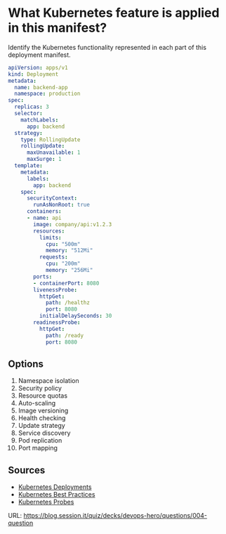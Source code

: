 # What Kubernetes feature is applied in this manifest?

Identify the Kubernetes functionality represented in each part of this deployment manifest.

```yaml
apiVersion: apps/v1
kind: Deployment
metadata:
  name: backend-app
  namespace: production
spec:
  replicas: 3
  selector:
    matchLabels:
      app: backend
  strategy:
    type: RollingUpdate
    rollingUpdate:
      maxUnavailable: 1
      maxSurge: 1
  template:
    metadata:
      labels:
        app: backend
    spec:
      securityContext:
        runAsNonRoot: true
      containers:
      - name: api
        image: company/api:v1.2.3
        resources:
          limits:
            cpu: "500m"
            memory: "512Mi"
          requests:
            cpu: "200m"
            memory: "256Mi"
        ports:
        - containerPort: 8080
        livenessProbe:
          httpGet:
            path: /healthz
            port: 8080
          initialDelaySeconds: 30
        readinessProbe:
          httpGet:
            path: /ready
            port: 8080
```

## Options
1. Namespace isolation
2. Security policy
3. Resource quotas
4. Auto-scaling
5. Image versioning
6. Health checking
7. Update strategy
8. Service discovery
9. Pod replication
10. Port mapping

## Sources
- [Kubernetes Deployments](https://kubernetes.io/docs/concepts/workloads/controllers/deployment/)
- [Kubernetes Best Practices](https://kubernetes.io/docs/concepts/configuration/overview/)
- [Kubernetes Probes](https://kubernetes.io/docs/tasks/configure-pod-container/configure-liveness-readiness-startup-probes/)

URL: https://blog.session.it/quiz/decks/devops-hero/questions/004-question